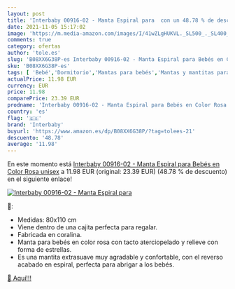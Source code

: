 ```yaml
---
layout: post
title: 'Interbaby 00916-02 - Manta Espiral para  con un 48.78 % de descuento'
date: 2021-11-05 15:17:02
image: 'https://m.media-amazon.com/images/I/41wZLgHUKVL._SL500_._SL400_.jpg'
comments: true
category: ofertas
author: 'tole.es'
slug: 'B08XX6G38P-es Interbaby 00916-02 - Manta Espiral para Bebés en Color...'
sku: 'B08XX6G38P-es'
tags: [ 'Bebé','Dormitorio','Mantas para bebés','Mantas y mantitas para bebés','Ropa de cama','bebés','interbaby', ]
actualPrice: 11.98 EUR
currency: EUR
price: 11.98
comparePrice: 23.39 EUR
prodname: 'Interbaby 00916-02 - Manta Espiral para Bebés en Color Rosa  unisex'
country: 'es'
flag: '🇪🇸'
brand: 'Interbaby'
buyurl: 'https://www.amazon.es/dp/B08XX6G38P/?tag=tolees-21'
descuento: '48.78'
average: '11.98'
---
```


En este momento está [Interbaby 00916-02 - Manta Espiral para Bebés en Color Rosa  unisex](https://www.amazon.es/dp/B08XX6G38P/?tag=tolees-21) a 11.98 EUR (original: 23.39 EUR) (48.78 %  de descuento) en el siguiente enlace!

[![Interbaby 00916-02 - Manta Espiral para ](https://m.media-amazon.com/images/I/41wZLgHUKVL._SL500_._SL400_.jpg)](https://www.amazon.es/dp/B08XX6G38P/?tag=tolees-21)

🔎:

- Medidas: 80x110 cm
- Viene dentro de una cajita perfecta para regalar.
- Fabricada en coralina.
- Manta para bebés en color rosa con tacto aterciopelado y relieve con forma de estrellas.
- Es una mantita extrasuave muy agradable y confortable, con el reverso acabado en espiral, perfecta para abrigar a los bebés.

[🛒 Aquí!!!](https://www.amazon.es/dp/B08XX6G38P/?tag=tolees-21)
